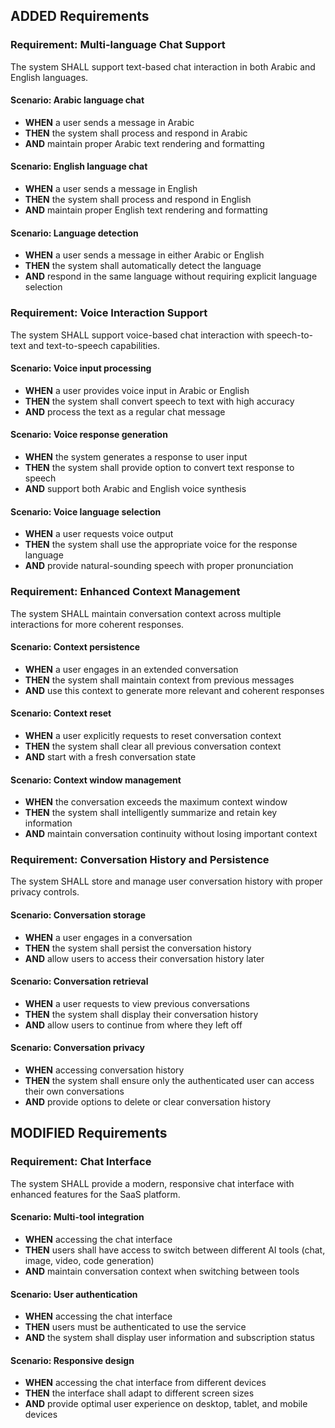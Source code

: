 ## ADDED Requirements
### Requirement: Multi-language Chat Support
The system SHALL support text-based chat interaction in both Arabic and English languages.

#### Scenario: Arabic language chat
- **WHEN** a user sends a message in Arabic
- **THEN** the system shall process and respond in Arabic
- **AND** maintain proper Arabic text rendering and formatting

#### Scenario: English language chat
- **WHEN** a user sends a message in English
- **THEN** the system shall process and respond in English
- **AND** maintain proper English text rendering and formatting

#### Scenario: Language detection
- **WHEN** a user sends a message in either Arabic or English
- **THEN** the system shall automatically detect the language
- **AND** respond in the same language without requiring explicit language selection

### Requirement: Voice Interaction Support
The system SHALL support voice-based chat interaction with speech-to-text and text-to-speech capabilities.

#### Scenario: Voice input processing
- **WHEN** a user provides voice input in Arabic or English
- **THEN** the system shall convert speech to text with high accuracy
- **AND** process the text as a regular chat message

#### Scenario: Voice response generation
- **WHEN** the system generates a response to user input
- **THEN** the system shall provide option to convert text response to speech
- **AND** support both Arabic and English voice synthesis

#### Scenario: Voice language selection
- **WHEN** a user requests voice output
- **THEN** the system shall use the appropriate voice for the response language
- **AND** provide natural-sounding speech with proper pronunciation

### Requirement: Enhanced Context Management
The system SHALL maintain conversation context across multiple interactions for more coherent responses.

#### Scenario: Context persistence
- **WHEN** a user engages in an extended conversation
- **THEN** the system shall maintain context from previous messages
- **AND** use this context to generate more relevant and coherent responses

#### Scenario: Context reset
- **WHEN** a user explicitly requests to reset conversation context
- **THEN** the system shall clear all previous conversation context
- **AND** start with a fresh conversation state

#### Scenario: Context window management
- **WHEN** the conversation exceeds the maximum context window
- **THEN** the system shall intelligently summarize and retain key information
- **AND** maintain conversation continuity without losing important context

### Requirement: Conversation History and Persistence
The system SHALL store and manage user conversation history with proper privacy controls.

#### Scenario: Conversation storage
- **WHEN** a user engages in a conversation
- **THEN** the system shall persist the conversation history
- **AND** allow users to access their conversation history later

#### Scenario: Conversation retrieval
- **WHEN** a user requests to view previous conversations
- **THEN** the system shall display their conversation history
- **AND** allow users to continue from where they left off

#### Scenario: Conversation privacy
- **WHEN** accessing conversation history
- **THEN** the system shall ensure only the authenticated user can access their own conversations
- **AND** provide options to delete or clear conversation history

## MODIFIED Requirements
### Requirement: Chat Interface
The system SHALL provide a modern, responsive chat interface with enhanced features for the SaaS platform.

#### Scenario: Multi-tool integration
- **WHEN** accessing the chat interface
- **THEN** users shall have access to switch between different AI tools (chat, image, video, code generation)
- **AND** maintain conversation context when switching between tools

#### Scenario: User authentication
- **WHEN** accessing the chat interface
- **THEN** users must be authenticated to use the service
- **AND** the system shall display user information and subscription status

#### Scenario: Responsive design
- **WHEN** accessing the chat interface from different devices
- **THEN** the interface shall adapt to different screen sizes
- **AND** provide optimal user experience on desktop, tablet, and mobile devices


